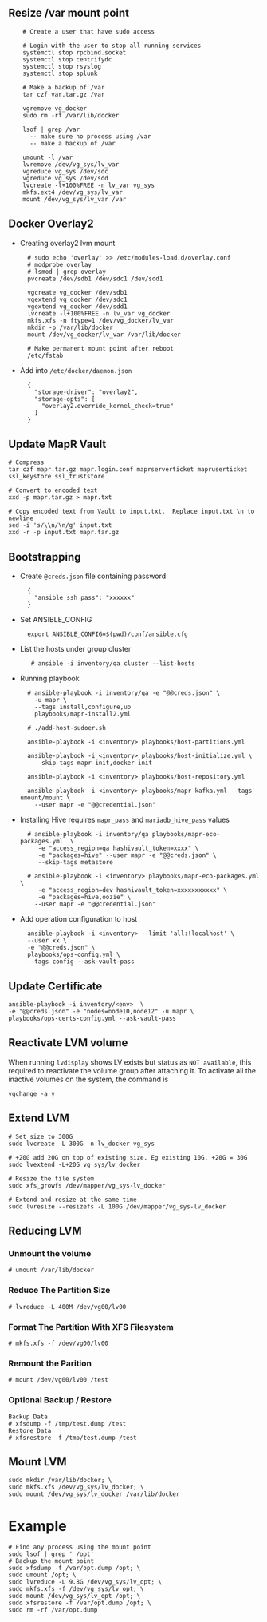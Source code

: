 ## Resize /var mount point
        # Create a user that have sudo access
        
        # Login with the user to stop all running services
        systemctl stop rpcbind.socket
        systemctl stop centrifydc
        systemctl stop rsyslog
        systemctl stop splunk
        
        # Make a backup of /var 
        tar czf var.tar.gz /var
        
        vgremove vg_docker
        sudo rm -rf /var/lib/docker

        lsof | grep /var
          -- make sure no process using /var
          -- make a backup of /var

        umount -l /var
        lvremove /dev/vg_sys/lv_var
        vgreduce vg_sys /dev/sdc
        vgreduce vg_sys /dev/sdd
        lvcreate -l+100%FREE -n lv_var vg_sys
        mkfs.ext4 /dev/vg_sys/lv_var
        mount /dev/vg_sys/lv_var /var

## Docker Overlay2
- Creating overlay2 lvm mount

        # sudo echo 'overlay' >> /etc/modules-load.d/overlay.conf
        # modprobe overlay
        # lsmod | grep overlay
        pvcreate /dev/sdb1 /dev/sdc1 /dev/sdd1

        vgcreate vg_docker /dev/sdb1
        vgextend vg_docker /dev/sdc1
        vgextend vg_docker /dev/sdd1
        lvcreate -l+100%FREE -n lv_var vg_docker
        mkfs.xfs -n ftype=1 /dev/vg_docker/lv_var
        mkdir -p /var/lib/docker
        mount /dev/vg_docker/lv_var /var/lib/docker
    
        # Make permanent mount point after reboot
        /etc/fstab
    
- Add into `/etc/docker/daemon.json` 

        {
          "storage-driver": "overlay2",
          "storage-opts": [
            "overlay2.override_kernel_check=true"
          ]
        }

## Update MapR Vault
```
# Compress
tar czf mapr.tar.gz mapr.login.conf maprserverticket mapruserticket ssl_keystore ssl_truststore

# Convert to encoded text
xxd -p mapr.tar.gz > mapr.txt

# Copy encoded text from Vault to input.txt.  Replace input.txt \n to newline
sed -i 's/\\n/\n/g' input.txt
xxd -r -p input.txt mapr.tar.gz

```

## Bootstrapping 
- Create `@creds.json` file containing password

        {
          "ansible_ssh_pass": "xxxxxx"
        }

- Set ANSIBLE_CONFIG

        export ANSIBLE_CONFIG=$(pwd)/conf/ansible.cfg
        
- List the hosts under group cluster
         
         # ansible -i inventory/qa cluster --list-hosts
    
- Running playbook 
        
        # ansible-playbook -i inventory/qa -e "@@creds.json" \
          -u mapr \
          --tags install,configure,up
          playbooks/mapr-install2.yml
        
        # ./add-host-sudoer.sh
        
        ansible-playbook -i <inventory> playbooks/host-partitions.yml
        
        ansible-playbook -i <inventory> playbooks/host-initialize.yml \
          --skip-tags mapr-init,docker-init

        ansible-playbook -i <inventory> playbooks/host-repository.yml

        ansible-playbook -i <inventory> playbooks/mapr-kafka.yml --tags umount/mount \
          --user mapr -e "@@credential.json"

- Installing Hive requires `mapr_pass` and `mariadb_hive_pass` values

        # ansible-playbook -i inventory/qa playbooks/mapr-eco-packages.yml  \
           -e "access_region=qa hashivault_token=xxxx" \
           -e "packages=hive" --user mapr -e "@@creds.json" \
           --skip-tags metastore

        # ansible-playbook -i <inventory> playbooks/mapr-eco-packages.yml \
           -e "access_region=dev hashivault_token=xxxxxxxxxxx" \
           -e "packages=hive,oozie" \
          --user mapr -e "@@credential.json"

- Add operation configuration to host

        ansible-playbook -i <inventory> --limit 'all:!localhost' \
        --user xx \
        -e "@@creds.json" \
        playbooks/ops-config.yml \
        --tags config --ask-vault-pass

## Update Certificate
    ansible-playbook -i inventory/<env>  \
    -e "@@creds.json" -e "nodes=node10,node12" -u mapr \
    playbooks/ops-certs-config.yml --ask-vault-pass

## Reactivate LVM volume

When running `lvdisplay` shows LV exists but status as `NOT available`, this required to reactivate the volume group after attaching it.  To activate all the inactive volumes on the system, the command is

    vgchange -a y

## Extend LVM

    # Set size to 300G
    sudo lvcreate -L 300G -n lv_docker vg_sys
    
    # +20G add 20G on top of existing size. Eg existing 10G, +20G = 30G
    sudo lvextend -L+20G vg_sys/lv_docker
    
    # Resize the file system
    sudo xfs_growfs /dev/mapper/vg_sys-lv_docker
    
    # Extend and resize at the same time
    sudo lvresize --resizefs -L 100G /dev/mapper/vg_sys-lv_docker
    
## Reducing LVM

### Unmount the volume

    # umount /var/lib/docker
    
### Reduce The Partition Size

    # lvreduce -L 400M /dev/vg00/lv00

### Format The Partition With XFS Filesystem

    # mkfs.xfs -f /dev/vg00/lv00

### Remount the Parition

    # mount /dev/vg00/lv00 /test

### Optional Backup / Restore
    Backup Data
    # xfsdump -f /tmp/test.dump /test
    Restore Data
    # xfsrestore -f /tmp/test.dump /test

## Mount LVM

    sudo mkdir /var/lib/docker; \
    sudo mkfs.xfs /dev/vg_sys/lv_docker; \
    sudo mount /dev/vg_sys/lv_docker /var/lib/docker
    
# Example
    # Find any process using the mount point
    sudo lsof | grep ' /opt'
    # Backup the mount point
    sudo xfsdump -f /var/opt.dump /opt; \
    sudo umount /opt; \
    sudo lvreduce -L 9.8G /dev/vg_sys/lv_opt; \
    sudo mkfs.xfs -f /dev/vg_sys/lv_opt; \
    sudo mount /dev/vg_sys/lv_opt /opt; \
    sudo xfsrestore -f /var/opt.dump /opt; \
    sudo rm -rf /var/opt.dump

    

